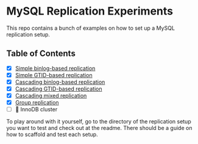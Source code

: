 # MySQL Replication Experiments

This repo contains a bunch of examples on how to set up a MySQL replication setup.

## Table of Contents

- [x] [Simple binlog-based replication](./simple-binlog)
- [x] [Simple GTID-based replication](./simple-gtid)
- [x] [Cascading binlog-based replication](./cascading-binlog)
- [x] [Cascading GTID-based replication](./cascading-gtid)
- [x] [Cascading mixed replication](./cascading-mixed)
- [x] [Group replication](./group-replication)
- [ ] 🚧 InnoDB cluster

To play around with it yourself, go to the directory of the replication setup you want to test
and check out at the readme. There should be a guide on how to scaffold and test each setup.
